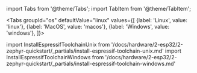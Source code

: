 import Tabs from '@theme/Tabs';
import TabItem from '@theme/TabItem';

<Tabs
groupId="os"
defaultValue="linux"
values={[
{label: 'Linux', value: 'linux'},
{label: 'MacOS', value: 'macos'},
{label: 'Windows', value: 'windows'},
]}>

import InstallEspressifToolchainUnix from '/docs/hardware/2-esp32/2-zephyr-quickstart/\_partials/install-espressif-toolchain-unix.md'
import InstallEspressifToolchainWindows from '/docs/hardware/2-esp32/2-zephyr-quickstart/\_partials/install-espressif-toolchain-windows.md'

<TabItem value="linux">
<InstallEspressifToolchainUnix />
</TabItem>

<TabItem value="macos">
<InstallEspressifToolchainUnix />
</TabItem>

<TabItem value="windows">
<InstallEspressifToolchainWindows />
</TabItem>
</Tabs>
